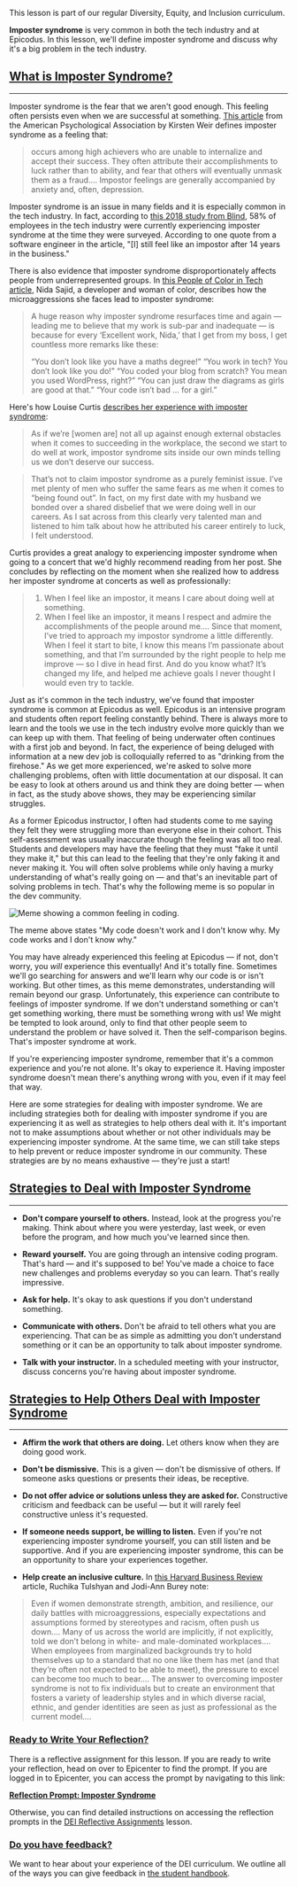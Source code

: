 This lesson is part of our regular Diversity, Equity, and Inclusion curriculum.

**Imposter syndrome** is very common in both the tech industry and at Epicodus. In this lesson, we'll define imposter syndrome and discuss why it's a big problem in the tech industry.
 
## [What is Imposter Syndrome?](#what-is-imposter-syndrome)

---
 
Imposter syndrome is the fear that we aren't good enough. This feeling often persists even when we are successful at something. [This article](https://www.apa.org/gradpsych/2013/11/fraud) from the American Psychological Association by Kirsten Weir defines imposter syndrome as a feeling that:

> occurs among high achievers who are unable to internalize and accept their success. They often attribute their accomplishments to luck rather than to ability, and fear that others will eventually unmask them as a fraud…. Impostor feelings are generally accompanied by anxiety and, often, depression.

 
Imposter syndrome is an issue in many fields and it is especially common in the tech industry. In fact, according to [this 2018 study from Blind](https://www.teamblind.com/blog/index.php/2018/09/05/58-percent-of-tech-workers-feel-like-impostors/), 58% of employees in the tech industry were currently experiencing imposter syndrome at the time they were surveyed. According to one quote from a software engineer in the article, "[I] still feel like an impostor after 14 years in the business."
 
There is also evidence that imposter syndrome disproportionately affects people from underrepresented groups. In [this People of Color in Tech article](https://peopleofcolorintech.com/engineers/susceptible-to-imposter-syndrome/), Nida Sajid, a developer and woman of color, describes how the microaggressions she faces lead to imposter syndrome:

> A huge reason why imposter syndrome resurfaces time and again — leading me to believe that my work is sub-par and inadequate — is because for every ‘Excellent work, Nida,’ that I get from my boss, I get countless more remarks like these:
>
> “You don’t look like you have a maths degree!”
> “You work in tech? You don’t look like you do!”
> “You coded your blog from scratch? You mean you used WordPress, right?”
> “You can just draw the diagrams as girls are good at that.”
> “Your code isn’t bad … for a girl.”

Here's how Louise Curtis [describes her experience with imposter syndrome](https://medium.com/women-in-tech-not-just-code/how-im-trying-to-combat-my-impostor-syndrome-48f0b4deb58):

> As if we’re [women are] not all up against enough external obstacles when it comes to succeeding in the workplace, the second we start to do well at work, impostor syndrome sits inside our own minds telling us we don’t deserve our success.

> That’s not to claim impostor syndrome as a purely feminist issue. I’ve met plenty of men who suffer the same fears as me when it comes to “being found out”. In fact, on my first date with my husband we bonded over a shared disbelief that we were doing well in our careers. As I sat across from this clearly very talented man and listened to him talk about how he attributed his career entirely to luck, I felt understood.

Curtis provides a great analogy to experiencing imposter syndrome when going to a concert that we'd highly recommend reading from her post. She concludes by reflecting on the moment when she realized how to address her imposter syndrome at concerts as well as professionally:

> 1. When I feel like an impostor, it means I care about doing well at something.
> 2. When I feel like an impostor, it means I respect and admire the accomplishments of the people around me….
> Since that moment, I’ve tried to approach my impostor syndrome a little differently. When I feel it start to bite, I know this means I’m passionate about something, and that I’m surrounded by the right people to help me improve — so I dive in head first. And do you know what? It’s changed my life, and helped me achieve goals I never thought I would even try to tackle.
 
Just as it's common in the tech industry, we've found that imposter syndrome is common at Epicodus as well. Epicodus is an intensive program and students often report feeling constantly behind. There is always more to learn and the tools we use in the tech industry evolve more quickly than we can keep up with them. That feeling of being underwater often continues with a first job and beyond. In fact, the experience of being deluged with information at a new dev job is colloquially referred to as "drinking from the firehose." As we get more experienced, we're asked to solve more challenging problems, often with little documentation at our disposal. It can be easy to look at others around us and think they are doing better — when in fact, as the study above shows, they may be experiencing similar struggles.
 
As a former Epicodus instructor, I often had students come to me saying they felt they were struggling more than everyone else in their cohort. This self-assessment was usually inaccurate though the feeling was all too real. Students and developers may have the feeling that they must "fake it until they make it," but this can lead to the feeling that they're only faking it and never making it. You will often solve problems while only having a murky understanding of what's really going on — and that's an inevitable part of solving problems in tech. That's why the following meme is so popular in the dev community.
 
![Meme showing a common feeling in coding.](https://www.dropbox.com/s/v6kjg2om0aex5q4/idontknowmeme.jpg?raw=1)
 
The meme above states "My code doesn't work and I don't know why. My code works and I don't know why."
 
You may have already experienced this feeling at Epicodus — if not, don't worry, you _will_ experience this eventually! And it's totally fine. Sometimes we'll go searching for answers and we'll learn why our code is or isn't working. But other times, as this meme demonstrates, understanding will remain beyond our grasp. Unfortunately, this experience can contribute to feelings of imposter syndrome. If we don't understand something or can't get something working, there must be something wrong with us! We might be tempted to look around, only to find that other people seem to understand the problem or have solved it. Then the self-comparison begins. That's imposter syndrome at work.
 
If you're experiencing imposter syndrome, remember that it's a common experience and you're not alone. It's okay to experience it. Having imposter syndrome doesn't mean there's anything wrong with you, even if it may feel that way.
 
Here are some strategies for dealing with imposter syndrome. We are including strategies both for dealing with imposter syndrome if you are experiencing it as well as strategies to help others deal with it. It's important not to make assumptions about whether or not other individuals may be experiencing imposter syndrome. At the same time, we can still take steps to help prevent or reduce imposter syndrome in our community. These strategies are by no means exhaustive — they're just a start!
 
## [Strategies to Deal with Imposter Syndrome](#strategies-to-deal-with-imposter-syndrome)

---
 
* **Don't compare yourself to others.** Instead, look at the progress you're making. Think about where you were yesterday, last week, or even before the program, and how much you've learned since then.
 
* **Reward yourself.** You are going through an intensive coding program. That's hard — and it's supposed to be! You've made a choice to face new challenges and problems everyday so you can learn. That's really impressive.
 
* **Ask for help.** It's okay to ask questions if you don't understand something.
 
* **Communicate with others.** Don't be afraid to tell others what you are experiencing. That can be as simple as admitting you don't understand something or it can be an opportunity to talk about imposter syndrome.
 
* **Talk with your instructor.** In a scheduled meeting with your instructor, discuss concerns you're having about imposter syndrome.
 
## [Strategies to Help Others Deal with Imposter Syndrome](#strategies-to-help-others-deal-with-imposter-syndrome)

---
 
* **Affirm the work that others are doing.** Let others know when they are doing good work.
 
* **Don't be dismissive.** This is a given — don't be dismissive of others. If someone asks questions or presents their ideas, be receptive.
 
* **Do not offer advice or solutions unless they are asked for.** Constructive criticism and feedback can be useful — but it will rarely feel constructive unless it's requested.
 
* **If someone needs support, be willing to listen.** Even if you're not experiencing imposter syndrome yourself, you can still listen and be supportive. And if you are experiencing imposter syndrome, this can be an opportunity to share your experiences together.

* **Help create an inclusive culture.** In [this Harvard Business Review](https://hbr.org/2021/02/stop-telling-women-they-have-imposter-syndrome) article, Ruchika Tulshyan and Jodi-Ann Burey note:

> Even if women demonstrate strength, ambition, and resilience, our daily battles with microaggressions, especially expectations and assumptions formed by stereotypes and racism, often push us down…. Many of us across the world are implicitly, if not explicitly, told we don’t belong in white- and male-dominated workplaces…. When employees from marginalized backgrounds try to hold themselves up to a standard that no one like them has met (and that they’re often not expected to be able to meet), the pressure to excel can become too much to bear…. The answer to overcoming imposter syndrome is not to fix individuals but to create an environment that fosters a variety of leadership styles and in which diverse racial, ethnic, and gender identities are seen as just as professional as the current model….

### [Ready to Write Your Reflection?](#ready-to-write-your-reflection)

There is a reflective assignment for this lesson. If you are ready to write your reflection, head on over to Epicenter to find the prompt. If you are logged in to Epicenter, you can access the prompt by navigating to this link:

**<span class="glyphicon glyphicon-link"></span> [Reflection Prompt: Imposter Syndrome](https://epicenter.epicodus.com/journals?title=Imposter+Syndrome)** 

Otherwise, you can find detailed instructions on accessing the reflection prompts in the [DEI Reflective Assignments](https://www.learnhowtoprogram.com/introduction-to-programming/getting-started-at-epicodus/dei-reflective-assignments#finding-the-reflection-prompts) lesson.

### [Do you have feedback?](#do-you-have-feedback)

We want to hear about your experience of the DEI curriculum. We outline all of the ways you can give feedback in [the student handbook](https://www.learnhowtoprogram.com/introduction-to-programming/getting-started-at-epicodus/student-handbook#giving-feedback).